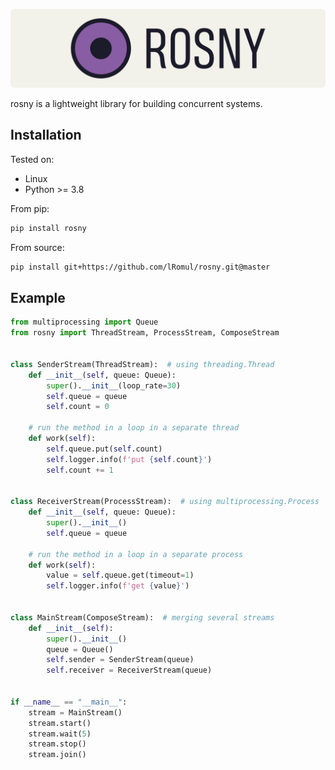 [![ROSNY](logo/rosny_logo_bg.svg)](https://lromul.github.io/rosny/)

rosny is a lightweight library for building concurrent systems.

## Installation

Tested on:

* Linux
* Python >= 3.8

From pip:

```bash
pip install rosny
```

From source:

```bash
pip install git+https://github.com/lRomul/rosny.git@master
```

## Example

```python
from multiprocessing import Queue
from rosny import ThreadStream, ProcessStream, ComposeStream


class SenderStream(ThreadStream):  # using threading.Thread
    def __init__(self, queue: Queue):
        super().__init__(loop_rate=30)
        self.queue = queue
        self.count = 0

    # run the method in a loop in a separate thread
    def work(self):
        self.queue.put(self.count)
        self.logger.info(f'put {self.count}')
        self.count += 1


class ReceiverStream(ProcessStream):  # using multiprocessing.Process
    def __init__(self, queue: Queue):
        super().__init__()
        self.queue = queue

    # run the method in a loop in a separate process
    def work(self):
        value = self.queue.get(timeout=1)
        self.logger.info(f'get {value}')


class MainStream(ComposeStream):  # merging several streams
    def __init__(self):
        super().__init__()
        queue = Queue()
        self.sender = SenderStream(queue)
        self.receiver = ReceiverStream(queue)


if __name__ == "__main__":
    stream = MainStream()
    stream.start()
    stream.wait(5)
    stream.stop()
    stream.join()
```
